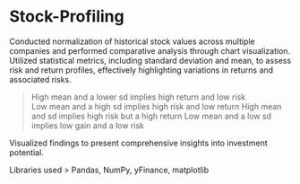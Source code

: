 # Stock-Profiling

Conducted normalization of historical stock values across multiple companies and performed comparative analysis through chart visualization. Utilized statistical metrics, including standard deviation and mean, to assess risk and return profiles, effectively highlighting variations in returns and associated risks.
> High mean and a lower sd implies high return and low risk  
> Low mean and a high sd implies high risk and low return
> High mean and sd implies high risk but a high return
> Low mean and a low sd implies low gain and a low risk


 Visualized findings to present comprehensive insights into investment potential.

 Libraries used > Pandas, NumPy, yFinance, matplotlib
